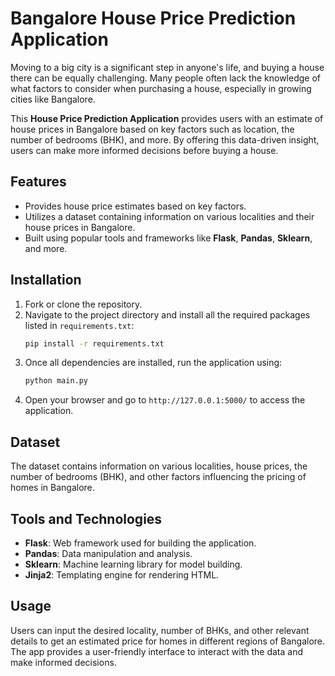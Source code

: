 # Bangalore House Price Prediction Application

Moving to a big city is a significant step in anyone's life, and buying a house there can be equally challenging. Many people often lack the knowledge of what factors to consider when purchasing a house, especially in growing cities like Bangalore. 

This **House Price Prediction Application** provides users with an estimate of house prices in Bangalore based on key factors such as location, the number of bedrooms (BHK), and more. By offering this data-driven insight, users can make more informed decisions before buying a house.

## Features
- Provides house price estimates based on key factors.
- Utilizes a dataset containing information on various localities and their house prices in Bangalore.
- Built using popular tools and frameworks like **Flask**, **Pandas**, **Sklearn**, and more.

## Installation

1. Fork or clone the repository.
2. Navigate to the project directory and install all the required packages listed in `requirements.txt`:
   ```bash
   pip install -r requirements.txt
   ```
3. Once all dependencies are installed, run the application using:
   ```bash
   python main.py
   ```
4. Open your browser and go to `http://127.0.0.1:5000/` to access the application.

## Dataset
The dataset contains information on various localities, house prices, the number of bedrooms (BHK), and other factors influencing the pricing of homes in Bangalore.

## Tools and Technologies
- **Flask**: Web framework used for building the application.
- **Pandas**: Data manipulation and analysis.
- **Sklearn**: Machine learning library for model building.
- **Jinja2**: Templating engine for rendering HTML.

## Usage
Users can input the desired locality, number of BHKs, and other relevant details to get an estimated price for homes in different regions of Bangalore. The app provides a user-friendly interface to interact with the data and make informed decisions.

